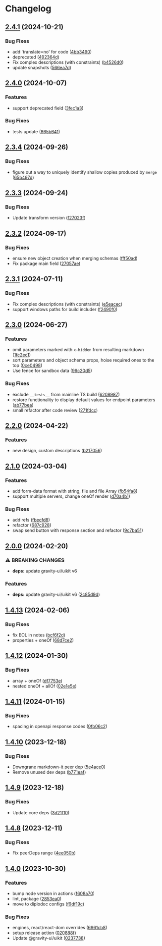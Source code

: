 # Changelog

## [2.4.1](https://github.com/diplodoc-platform/openapi-extension/compare/v2.4.0...v2.4.1) (2024-10-21)


### Bug Fixes

* add 'translate=no' for code ([4bb3490](https://github.com/diplodoc-platform/openapi-extension/commit/4bb3490ecff3e1d87b3f8b1fb880b79a97a2002e))
* deprecated ([492364d](https://github.com/diplodoc-platform/openapi-extension/commit/492364db050b3038d4d49a091b6560370bbb24e0))
* Fix complex descriptions (with constraints) ([b4526d0](https://github.com/diplodoc-platform/openapi-extension/commit/b4526d0a65ce4da72625f98ec11fa7e891e5b243))
* update snapshots ([566ea7d](https://github.com/diplodoc-platform/openapi-extension/commit/566ea7d8b683341f4347269d52c40e105631ecd9))

## [2.4.0](https://github.com/diplodoc-platform/openapi-extension/compare/v2.3.4...v2.4.0) (2024-10-07)


### Features

* support deprecated field ([3fec1a3](https://github.com/diplodoc-platform/openapi-extension/commit/3fec1a34e584773a2bec26dd5ed94fb205efc3e3))


### Bug Fixes

* tests update ([865b641](https://github.com/diplodoc-platform/openapi-extension/commit/865b641ca8ce42689da41f25eca60564d1703d3e))

## [2.3.4](https://github.com/diplodoc-platform/openapi-extension/compare/v2.3.3...v2.3.4) (2024-09-26)


### Bug Fixes

* figure out a way to uniquely identify shallow copies produced by `merge` ([65b497d](https://github.com/diplodoc-platform/openapi-extension/commit/65b497d16a70749bd9c07ab3e8ce1451eb001362))

## [2.3.3](https://github.com/diplodoc-platform/openapi-extension/compare/v2.3.2...v2.3.3) (2024-09-24)


### Bug Fixes

* Update transform version ([f27023f](https://github.com/diplodoc-platform/openapi-extension/commit/f27023fac344e81f2b5b37d7967520143aa160cd))

## [2.3.2](https://github.com/diplodoc-platform/openapi-extension/compare/v2.3.1...v2.3.2) (2024-09-17)


### Bug Fixes

* ensure new object creation when merging schemas ([fff50ad](https://github.com/diplodoc-platform/openapi-extension/commit/fff50add20ed55743776ee026ddd6549b69f99dd))
* Fix package main field ([27057ae](https://github.com/diplodoc-platform/openapi-extension/commit/27057ae4a4aca77c9e9413a1b0510dbc58dab4a0))

## [2.3.1](https://github.com/diplodoc-platform/openapi-extension/compare/v2.3.0...v2.3.1) (2024-07-11)


### Bug Fixes

* Fix complex descriptions (with constraints) ([e5eacec](https://github.com/diplodoc-platform/openapi-extension/commit/e5eacecc0509ca4719964ee529b746784bb06772))
* support windows paths for build includer ([f2490f0](https://github.com/diplodoc-platform/openapi-extension/commit/f2490f065876854bb2e6e2b18b50235f14286a29))

## [2.3.0](https://github.com/diplodoc-platform/openapi-extension/compare/v2.2.0...v2.3.0) (2024-06-27)


### Features

* omit parameters marked with `x-hidden` from resulting markdown ([1fc2ec1](https://github.com/diplodoc-platform/openapi-extension/commit/1fc2ec1683f7676679164cda62d4d27bec9446e1))
* sort parameters and object schema props, hoise required ones to the top ([0ce0498](https://github.com/diplodoc-platform/openapi-extension/commit/0ce04980ae4a562c0ceae8bf754bab7f69b3bf35))
* Use fence for sandbox data ([99c20d5](https://github.com/diplodoc-platform/openapi-extension/commit/99c20d536f9b33dc9d07bf31c535a7464d1b5fc8))


### Bug Fixes

* exclude `__tests__` from mainline TS build ([6208987](https://github.com/diplodoc-platform/openapi-extension/commit/6208987e48da3eadc00cbd4c4994172fb7226027))
* restore functionality to display default values for endpoint parameters ([ab77bea](https://github.com/diplodoc-platform/openapi-extension/commit/ab77bea7f344208fc51fdc7c0bb8cf26c3a017bb))
* small refactor after code review ([271fdcc](https://github.com/diplodoc-platform/openapi-extension/commit/271fdcc681241164582841ff855b643db786a249))

## [2.2.0](https://github.com/diplodoc-platform/openapi-extension/compare/v2.1.0...v2.2.0) (2024-04-22)


### Features

* new design, custom descriptions ([b217056](https://github.com/diplodoc-platform/openapi-extension/commit/b2170567d1f66be336d10630803241ed28cb122e))

## [2.1.0](https://github.com/diplodoc-platform/openapi-extension/compare/v2.0.0...v2.1.0) (2024-03-04)


### Features

* add form-data format with string, file and file Array ([fb54fa8](https://github.com/diplodoc-platform/openapi-extension/commit/fb54fa8c4a0806758c86e2e9d7df6047ded9835d))
* support multiple servers, change oneOf render ([d70a4b1](https://github.com/diplodoc-platform/openapi-extension/commit/d70a4b1f59de9435fcf347c40a6a2f6d8db20e2e))


### Bug Fixes

* add refs ([fbecfd8](https://github.com/diplodoc-platform/openapi-extension/commit/fbecfd82163aaaf35fa06fb287eed8bc7e72a0c5))
* refactor ([687c928](https://github.com/diplodoc-platform/openapi-extension/commit/687c928b9d2de06638d1b166670a8de024ec6725))
* swap send button with response section and refactor ([9c7ba51](https://github.com/diplodoc-platform/openapi-extension/commit/9c7ba51d1090780ce3c8de7e5d98bdefb18a227b))

## [2.0.0](https://github.com/diplodoc-platform/openapi-extension/compare/v1.4.13...v2.0.0) (2024-02-20)


### ⚠ BREAKING CHANGES

* **deps:** update gravity-ui/uikit v6

### Features

* **deps:** update gravity-ui/uikit v6 ([2c85d9d](https://github.com/diplodoc-platform/openapi-extension/commit/2c85d9d59938a501e299883213e5b1554b2df69d))

## [1.4.13](https://github.com/diplodoc-platform/openapi-extension/compare/v1.4.12...v1.4.13) (2024-02-06)


### Bug Fixes

* fix EOL in notes ([bcf6f2d](https://github.com/diplodoc-platform/openapi-extension/commit/bcf6f2d4058ceea3350f4db31649942a417aa1bf))
* properties + oneOf ([68d7ce2](https://github.com/diplodoc-platform/openapi-extension/commit/68d7ce299f9dc31570a5cc88aa962f1ec3e167cc))

## [1.4.12](https://github.com/diplodoc-platform/openapi-extension/compare/v1.4.11...v1.4.12) (2024-01-30)


### Bug Fixes

* array + oneOf ([df7753e](https://github.com/diplodoc-platform/openapi-extension/commit/df7753ecddb2e8a238af74d3ef65d085782bb97d))
* nested oneOf + allOf ([02e1e5e](https://github.com/diplodoc-platform/openapi-extension/commit/02e1e5e41181772a3b247028636deeee540ce58c))

## [1.4.11](https://github.com/diplodoc-platform/openapi-extension/compare/v1.4.10...v1.4.11) (2024-01-15)


### Bug Fixes

* spacing in openapi response codes ([0fb06c2](https://github.com/diplodoc-platform/openapi-extension/commit/0fb06c215ec286a4237b2dff38d1426ef1fbc73e))

## [1.4.10](https://github.com/diplodoc-platform/openapi-extension/compare/v1.4.9...v1.4.10) (2023-12-18)


### Bug Fixes

* Downgrane markdown-it peer dep ([5e4ace0](https://github.com/diplodoc-platform/openapi-extension/commit/5e4ace0a347d09711952ca585e4731a320645e0d))
* Remove unused dev deps ([b771eaf](https://github.com/diplodoc-platform/openapi-extension/commit/b771eafff7336ca6fec34427aaa53fab2dd897e9))

## [1.4.9](https://github.com/diplodoc-platform/openapi-extension/compare/v1.4.8...v1.4.9) (2023-12-18)


### Bug Fixes

* Update core deps ([3d21f10](https://github.com/diplodoc-platform/openapi-extension/commit/3d21f10766999835127ab84ce48110a88f7c5828))

## [1.4.8](https://github.com/diplodoc-platform/openapi-extension/compare/v1.4.7...v1.4.8) (2023-12-11)


### Bug Fixes

* Fix peerDeps range ([4ee050b](https://github.com/diplodoc-platform/openapi-extension/commit/4ee050b8e8bdb57e30fa9dcdadc2d8ce601242b8))

## [1.4.0](https://github.com/diplodoc-platform/openapi-extension/compare/v1.3.4...v1.4.0) (2023-10-30)


### Features

* bump node version in actions ([f608a70](https://github.com/diplodoc-platform/openapi-extension/commit/f608a7016be9b8eb3a061355a0fc6eea0bf9d328))
* lint, package ([2853ea0](https://github.com/diplodoc-platform/openapi-extension/commit/2853ea089bee41e3d9ab382d7785d9b93c665168))
* move to diplodoc configs ([f9df19c](https://github.com/diplodoc-platform/openapi-extension/commit/f9df19cb148016e73719a9219ab970562dfb77f4))


### Bug Fixes

* engines, react/react-dom overrides ([6961cb8](https://github.com/diplodoc-platform/openapi-extension/commit/6961cb880b5dd63bf90fe504b84ebba815deb6b7))
* setup release action ([020888f](https://github.com/diplodoc-platform/openapi-extension/commit/020888f5110a113e131ea7909877440c2c2875b4))
* Update @gravity-ui/uikit ([0237738](https://github.com/diplodoc-platform/openapi-extension/commit/0237738703513c6a7969e37ee341c7143c1be1d3))
